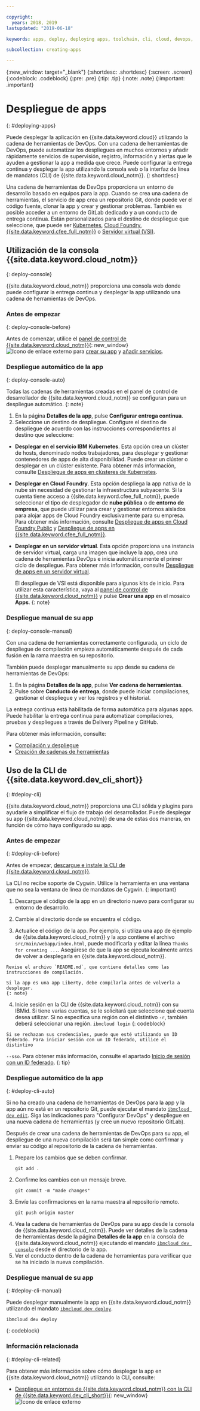 ```yaml
---

copyright:
  years: 2018, 2019
lastupdated: "2019-06-18"

keywords: apps, deploy, deploying apps, toolchain, cli, cloud, devops, deployment, git, push

subcollection: creating-apps

---
```


{:new_window: target="_blank"}
{:shortdesc: .shortdesc}
{:screen: .screen}
{:codeblock: .codeblock}
{:pre: .pre}
{:tip: .tip}
{:note: .note}
{:important: .important}

# Despliegue de apps
{: #deploying-apps}

Puede desplegar la aplicación en {{site.data.keyword.cloud}} utilizando la cadena de herramientas de DevOps. Con una cadena de herramientas de DevOps, puede automatizar los despliegues en muchos entornos y añadir rápidamente servicios de supervisión, registro, información y alertas que le ayuden a gestionar la app a medida que crece. Puede configurar la entrega continua y desplegar la app utilizando la consola web o la interfaz de línea de mandatos (CLI) de {{site.data.keyword.cloud_notm}}.
{: shortdesc}

Una cadena de herramientas de DevOps proporciona un entorno de desarrollo basado en equipos para la app. Cuando se crea una cadena de herramientas, el servicio de app crea un repositorio Git, donde puede ver el código fuente, clonar la app y crear y gestionar problemas. También es posible acceder a un entorno de GitLab dedicado y a un conducto de entrega continua. Están personalizados para el destino de despliegue que seleccione, que puede ser [Kubernetes](/docs/containers?topic=containers-getting-started), [Cloud Foundry](/docs/cloud-foundry-public?topic=cloud-foundry-public-about-cf), [{{site.data.keyword.cfee_full_notm}}](/docs/cloud-foundry?topic=cloud-foundry-about) o [Servidor virtual (VSI)](/docs/vsi?topic=virtual-servers-getting-started-tutorial).

## Utilización de la consola {{site.data.keyword.cloud_notm}}
{: deploy-console}

{{site.data.keyword.cloud_notm}} proporciona una consola web donde puede configurar la entrega continua y desplegar la app utilizando una cadena de herramientas de DevOps.

### Antes de empezar
{: deploy-console-before}

Antes de comenzar, utilice el [panel de control de {{site.data.keyword.cloud_notm}}](https://{DomainName}){: new_window} ![Icono de enlace externo](../icons/launch-glyph.svg "Icono de enlace externo") para [crear su app](/docs/apps?topic=creating-apps-getting-started) y [añadir servicios](/docs/apps?topic=creating-apps-getting-started#resources-getting-started).

### Despliegue automático de la app
{: deploy-console-auto}

Todas las cadenas de herramientas creadas en el panel de control de desarrollador de {{site.data.keyword.cloud_notm}} se configuran para un despliegue automático.
{: note}

1. En la página **Detalles de la app**, pulse **Configurar entrega continua**.
2. Seleccione un destino de despliegue. Configure el destino de despliegue de acuerdo con las instrucciones correspondientes al destino que seleccione:
  * **Desplegar en el servicio IBM Kubernetes**. Esta opción crea un clúster de hosts, denominado nodos trabajadores, para desplegar y gestionar contenedores de apps de alta disponibilidad. Puede crear un clúster o desplegar en un clúster existente. Para obtener más información, consulte [Despliegue de apps en clústeres de Kubernetes](/docs/containers?topic=containers-app).
  * **Desplegar en Cloud Foundry**. Esta opción despliega la app nativa de la nube sin necesidad de gestionar la infraestructura subyacente. Si la cuenta tiene acceso a {{site.data.keyword.cfee_full_notm}}, puede seleccionar el tipo de desplegador de **nube pública** o de **entorno de empresa**, que puede utilizar para crear y gestionar entornos aislados para alojar apps de Cloud Foundry exclusivamente para su empresa. Para obtener más información, consulte
[Despliegue de apps en Cloud Foundry Public](/docs/cloud-foundry-public?topic=cloud-foundry-public-deployingapps) y
[Despliegue de apps en {{site.data.keyword.cfee_full_notm}}](/docs/cloud-foundry?topic=cloud-foundry-deploy_apps).
  * **Desplegar en un servidor virtual**. Esta opción proporciona una instancia de servidor virtual, carga una imagen que incluye la app, crea una cadena de herramientas DevOps e inicia automáticamente el primer ciclo de despliegue. Para obtener más información, consulte
[Despliegue de apps en un servidor virtual](/docs/vsi?topic=virtual-servers-deploying-to-a-virtual-server).

    El despliegue de VSI está disponible para algunos kits de inicio. Para utilizar esta característica, vaya al [panel de control de {{site.data.keyword.cloud_notm}}](https://{DomainName}) y pulse **Crear una app** en el mosaico **Apps**.
    {: note}

### Despliegue manual de su app
{: deploy-console-manual}

Con una cadena de herramientas correctamente configurada, un ciclo de despliegue de compilación empieza automáticamente después de cada fusión en la rama maestra en su repositorio. 

También puede desplegar manualmente su app desde su cadena de herramientas de DevOps:

1. En la página **Detalles de la app**, pulse **Ver cadena de herramientas**.
2. Pulse sobre **Conducto de entrega**, donde puede iniciar compilaciones, gestionar el despliegue y ver los registros y el historial.

La entrega continua está habilitada de forma automática para algunas apps. Puede habilitar la entrega continua para automatizar compilaciones, pruebas y despliegues a través de Delivery Pipeline y GitHub.

Para obtener más información, consulte:
* [Compilación y despliegue](/docs/services/ContinuousDelivery?topic=ContinuousDelivery-deliverypipeline_build_deploy)
* [Creación de cadenas de herramientas](/docs/services/ContinuousDelivery?topic=ContinuousDelivery-toolchains_getting_started)

## Uso de la CLI de {{site.data.keyword.dev_cli_short}}
{: #deploy-cli}

{{site.data.keyword.cloud_notm}} proporciona una CLI sólida y plugins para ayudarle a simplificar el flujo de trabajo del desarrollador. Puede desplegar su app {{site.data.keyword.cloud_notm}} de una de estas dos maneras, en función de cómo haya configurado su app.

### Antes de empezar
{: #deploy-cli-before}

Antes de empezar, [descargue e instale la CLI de {{site.data.keyword.cloud_notm}}](/docs/cli?topic=cloud-cli-getting-started).

La CLI no recibe soporte de Cygwin. Utilice la herramienta en una ventana que no sea la ventana de línea de mandatos de Cygwin.
{: important}

  1. Descargue el código de la app en un directorio nuevo para configurar su entorno de desarrollo.

  2. Cambie al directorio donde se encuentra el código.

  3.  Actualice el código de la app. Por ejemplo, si utiliza una app de ejemplo de {{site.data.keyword.cloud_notm}} y la app contiene el archivo `src/main/webapp/index.html`, puede modificarla y editar la línea `Thanks for creating ...`. Asegúrese de que la app se ejecuta localmente
antes de volver a desplegarla en {{site.data.keyword.cloud_notm}}.

    Revise el archivo `README.md`, que contiene detalles como las instrucciones de compilación.

    Si la app es una app Liberty, debe compilarla antes de volverla a desplegar.
    {: note}

  4. Inicie sesión en la CLI de {{site.data.keyword.cloud_notm}} con su IBMid. Si tiene varias cuentas, se le solicitará que seleccione qué cuenta desea utilizar. Si no especifica una región con el distintivo `-r`, también deberá seleccionar una región.
    ```
    ibmcloud login
    ```
    {: codeblock}
  
    Si se rechazan sus credenciales, puede que esté utilizando un ID federado. Para iniciar sesión con un ID federado, utilice el distintivo
`--sso`. Para obtener más información, consulte el apartado [Inicio de sesión con un ID federado](/docs/iam/federated_id?topic=iam-federated_id#federated_id).
    {: tip}

### Despliegue automático de la app
{: #deploy-cli-auto}

Si no ha creado una cadena de herramientas de DevOps para la app y la app aún no está en un repositorio Git, puede ejecutar el mandato [`ibmcloud dev edit`](/docs/cli/idt?topic=cloud-cli-idt-cli#edit). Siga las indicaciones para "Configurar DevOps" y despliegue en una nueva cadena de herramientas (y cree un nuevo repositorio GitLab).

Después de crear una cadena de herramientas de DevOps para su app, el despliegue de una nueva compilación será tan simple como confirmar y enviar su código al repositorio de la cadena de herramientas. 

1. Prepare los cambios que se deben confirmar.
    ```
    git add .
    ```
2. Confirme los cambios con un mensaje breve.
    ```
    git commit -m "made changes"
    ```
3. Envíe las confirmaciones en la rama maestra al repositorio remoto.
    ```
    git push origin master
    ```
4. Vea la cadena de herramientas de DevOps para su app desde la consola de {{site.data.keyword.cloud_notm}}. Puede ver detalles de la cadena de herramientas desde la página **Detalles de la app** en la consola de {{site.data.keyword.cloud_notm}} ejecutando el mandato [`ibmcloud dev console`](/docs/cli/idt?topic=cloud-cli-idt-cli#console) desde el directorio de la app.
5. Ver el conducto dentro de la cadena de herramientas para verificar que se ha iniciado la nueva compilación.

### Despliegue manual de su app
{: #deploy-cli-manual}

Puede desplegar manualmente la app en {{site.data.keyword.cloud_notm}} utilizando el mandato
[`ibmcloud dev deploy`](/docs/cli/idt?topic=cloud-cli-idt-cli#deploy).

  ```
  ibmcloud dev deploy
  ```
  {: codeblock}

### Información relacionada
{: #deploy-cli-related}

Para obtener más información sobre cómo desplegar la app en {{site.data.keyword.cloud_notm}} utilizando la CLI, consulte:

* [Despliegue en entornos de {{site.data.keyword.cloud_notm}} con la CLI de {{site.data.keyword.dev_cli_short}}](https://www.ibm.com/cloud/blog/deploying-to-ibm-cloud-environments-with-ibm-cloud-developer-tools-cli){: new_window} ![Icono de enlace externo](../icons/launch-glyph.svg "Icono de enlace externo")
